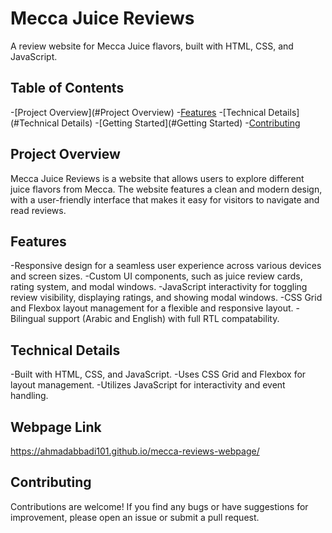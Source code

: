 # Mecca Juice Reviews
A review website for Mecca Juice flavors, built with HTML, CSS, and JavaScript.

## Table of Contents
-[Project Overview](#Project Overview)
-[Features](#Features)
-[Technical Details](#Technical Details)
-[Getting Started](#Getting Started)
-[Contributing](#Contributing)

## Project Overview
Mecca Juice Reviews is a website that allows users to explore different juice flavors from Mecca. The website features a clean and modern design, with a user-friendly interface that makes it easy for visitors to navigate and read reviews.

## Features
-Responsive design for a seamless user experience across various devices and screen sizes.
-Custom UI components, such as juice review cards, rating system, and modal windows.
-JavaScript interactivity for toggling review visibility, displaying ratings, and showing modal windows.
-CSS Grid and Flexbox layout management for a flexible and responsive layout.
-Bilingual support (Arabic and English) with full RTL compatability.

## Technical Details
-Built with HTML, CSS, and JavaScript.
-Uses CSS Grid and Flexbox for layout management.
-Utilizes JavaScript for interactivity and event handling.

## Webpage Link
https://ahmadabbadi101.github.io/mecca-reviews-webpage/

## Contributing
Contributions are welcome! If you find any bugs or have suggestions for improvement, please open an issue or submit a pull request.
